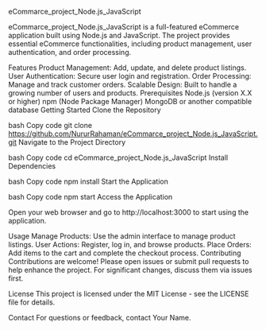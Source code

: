 eCommarce_project_Node.js_JavaScript

eCommarce_project_Node.js_JavaScript is a full-featured eCommerce application built using Node.js and JavaScript. The project provides essential eCommerce functionalities, including product management, user authentication, and order processing.

Features
Product Management: Add, update, and delete product listings.
User Authentication: Secure user login and registration.
Order Processing: Manage and track customer orders.
Scalable Design: Built to handle a growing number of users and products.
Prerequisites
Node.js (version X.X or higher)
npm (Node Package Manager)
MongoDB or another compatible database
Getting Started
Clone the Repository

bash
Copy code
git clone https://github.com/NururRahaman/eCommarce_project_Node.js_JavaScript.git
Navigate to the Project Directory

bash
Copy code
cd eCommarce_project_Node.js_JavaScript
Install Dependencies

bash
Copy code
npm install
Start the Application

bash
Copy code
npm start
Access the Application

Open your web browser and go to http://localhost:3000 to start using the application.

Usage
Manage Products: Use the admin interface to manage product listings.
User Actions: Register, log in, and browse products.
Place Orders: Add items to the cart and complete the checkout process.
Contributing
Contributions are welcome! Please open issues or submit pull requests to help enhance the project. For significant changes, discuss them via issues first.

License
This project is licensed under the MIT License - see the LICENSE file for details.

Contact
For questions or feedback, contact Your Name.
